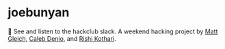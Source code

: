 # joebunyan

📡 See and listen to the hackclub slack. A weekend hacking project by [Matt Gleich](https://githuib.com/gleich), [Caleb Denio](https://github.com/cjdenio), and [Rishi Kothari](https://github.com/rishiosaur).
